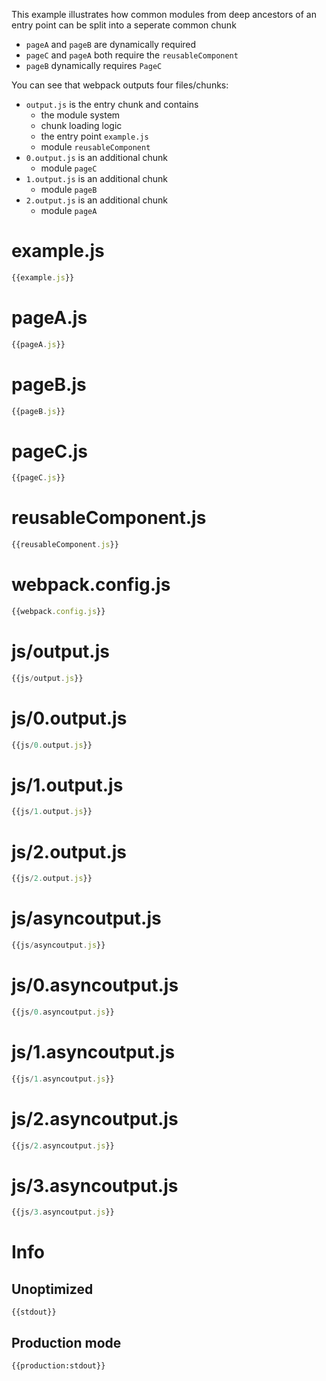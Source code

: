 This example illustrates how common modules from deep ancestors of an entry point can be split into a seperate common chunk

* `pageA` and `pageB` are dynamically required
* `pageC` and `pageA` both require the `reusableComponent`
* `pageB` dynamically requires `PageC`

You can see that webpack outputs four files/chunks:

* `output.js` is the entry chunk and contains
  * the module system
  * chunk loading logic
  * the entry point `example.js`
  * module `reusableComponent`
* `0.output.js` is an additional chunk
  * module `pageC`
* `1.output.js` is an additional chunk
  * module `pageB`
* `2.output.js` is an additional chunk
  * module `pageA`


# example.js

``` javascript
{{example.js}}
```

# pageA.js

``` javascript
{{pageA.js}}
```

# pageB.js

``` javascript
{{pageB.js}}
```

# pageC.js

``` javascript
{{pageC.js}}
```

# reusableComponent.js

``` javascript
{{reusableComponent.js}}
```

# webpack.config.js

``` javascript
{{webpack.config.js}}
```

# js/output.js

``` javascript
{{js/output.js}}
```

# js/0.output.js

``` javascript
{{js/0.output.js}}
```

# js/1.output.js

``` javascript
{{js/1.output.js}}
```

# js/2.output.js

``` javascript
{{js/2.output.js}}
```

# js/asyncoutput.js

``` javascript
{{js/asyncoutput.js}}
```

# js/0.asyncoutput.js

``` javascript
{{js/0.asyncoutput.js}}
```

# js/1.asyncoutput.js

``` javascript
{{js/1.asyncoutput.js}}
```

# js/2.asyncoutput.js

``` javascript
{{js/2.asyncoutput.js}}
```

# js/3.asyncoutput.js

``` javascript
{{js/3.asyncoutput.js}}
```

# Info

## Unoptimized

```
{{stdout}}
```

## Production mode

```
{{production:stdout}}
```
